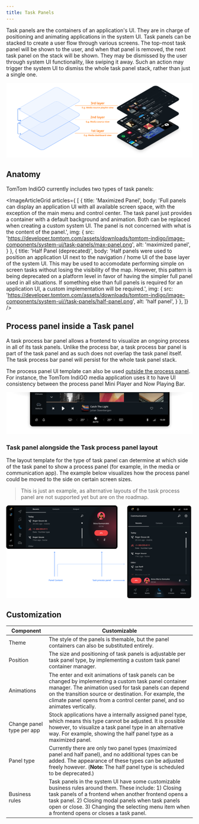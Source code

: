```yaml
---
title: Task Panels
---
```


Task panels are the containers of an application's UI. They are in charge of 
positioning and animating applications in the system UI. Task panels can be stacked to create a 
user flow through various screens. The top-most task panel will be shown to the user, and when that 
panel is removed, the next task panel on the stack will be shown. They may be dismissed by the user 
through system UI functionality, like swiping it away. Such an action may trigger the system UI to 
dismiss the whole task panel stack, rather than just a single one.

![overview](images/task-panels/overview.png)

## Anatomy

TomTom IndiGO currently includes two types of task panels:

<ImageArticleGrid articles={
 [
   {
     title: 'Maximized Panel',
     body: 'Full panels can display an application UI with all available screen space, with the exception of the main menu and control center. The task panel just provides a container with a default background and animation. Both can be replaced when creating a custom system UI. The panel is not concerned with what is the content of the panel.',
     img: {
       src: 'https://developer.tomtom.com/assets/downloads/tomtom-indigo/image-components/system-ui/task-panels/max-panel.png',
       alt: 'maximized panel',
     }
   },
  {
     title: 'Half Panel (deprecated)',
     body: 'Half panels were used to position an application UI next to the navigation / home UI of the base layer of the system UI. This may be used to accomodate performing simple on screen tasks without losing the visibility of the map. However, this pattern is being deprecated on a platform level in favor of having the simpler full panel used in all situations. If something else than full panels is required for an application UI, a custom implementation will be required.',
     img: {
       src: 'https://developer.tomtom.com/assets/downloads/tomtom-indigo/image-components/system-ui//task-panels/half-panel.png',
       alt: 'half panel',
     }
   },
 ]}
/>

## Process panel inside a Task panel

A task process bar panel allows a frontend to visualize an ongoing process in all of its task 
panels. Unlike the process bar, a task process bar panel is part of the task panel and as such does 
not overlap the task panel itself. The task process bar panel will persist for the whole task panel stack. 

The process panel UI template can also be used 
[outside the process panel](#task-panel-alongside-the-task-process-panel-layout). For instance, the 
TomTom IndiGO media application uses it to have UI consistency between the process panel Mini 
Player and Now Playing Bar. 

![process panel](images/task-panels/process-panel.png)

### Task panel alongside the Task process panel layout

The layout template for the type of task panel can determine at which side of the task panel to show a process 
panel (for example, in the media or communication app). The example below visualizes how the 
process panel could be moved to the side on certain screen sizes.

<Blockquote>
    This is just an example, as alternative layouts of the task process panel are not supported yet 
    but are on the roadmap.
</Blockquote>

![task panel alongside](images/task-panels/task-process-panel.png)

## Customization

| Component     | Customizable  |
| ------------- | ------------- |
| Theme | The style of the panels is themable, but the panel containers can also be substituted entirely. |
| Position | The size and positioning of task panels is adjustable per task panel type, by implementing a custom task panel container manager. |
| Animations | The enter and exit animations of task panels can be changed by implementing a custom task panel container manager. The animation used for task panels can depend on the transition source or destination. For example, the climate panel opens from a control center panel, and so animates vertically. |
| Change panel type per app | Stock applications have a internally assigned panel type, which means this type cannot be adjusted. It is possible however, to visualize a task panel type in an alternative way. For example, showing the half panel type as a maximized panel. |
| Panel type | Currently there are only two panel types (maximized panel and half panel), and no additional types can be added. The appearance of these types can be adjusted freely however. (__Note:__ The half panel type is scheduled to be deprecated.) |
| Business rules | Task panels in the system UI have some customizable business rules around them. These include: 1) Closing task panels of a frontend when another frontend opens a task panel. 2) Closing modal panels when task panels open or close. 3) Changing the selecting menu item when a frontend opens or closes a task panel. |